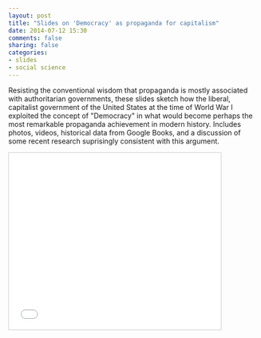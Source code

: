```yaml
---
layout: post
title: "Slides on 'Democracy' as propaganda for capitalism"
date: 2014-07-12 15:30
comments: false
sharing: false
categories:
- slides
- social science
---
```


Resisting the conventional wisdom that propaganda is mostly associated with authoritarian governments, these slides sketch how the liberal, capitalist government of the United States at the time of World War I exploited the concept of "Democracy" in what would become perhaps the most remarkable propaganda achievement in modern history. Includes photos, videos, historical data from Google Books, and a discussion of some recent research suprisingly consistent with this argument.


<iframe src="//www.slideshare.net/slideshow/embed_code/36951992" width="425" height="355" frameborder="0" marginwidth="0" marginheight="0" scrolling="no" style="border:1px solid #CCC; border-width:1px; margin-bottom:5px; max-width: 100%;" allowfullscreen> </iframe> <div style="margin-bottom:5px"></div>
